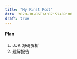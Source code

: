 ```yaml
---
title: "My First Post"
date: 2020-10-06T14:07:52+08:00
draft: true
---
```



#### Plan

1. JDK 源码解析
2. 题解报告


